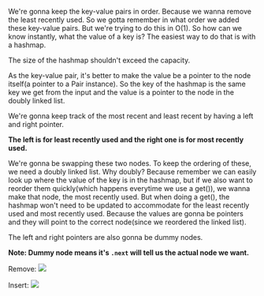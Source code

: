 We're gonna keep the key-value pairs in order. Because we wanna remove the least recently used. So we gotta remember in what order
we added these key-value pairs. But we're trying to do this in O(1). So how can we know instantly, what the value of a key is?
The easiest way to do that is with a hashmap.

The size of the hashmap shouldn't exceed the capacity.

As the key-value pair, it's better to make the value be a pointer to the node itself(a pointer to a Pair instance).
So the key of the hashmap is the same key we get from the input and the value is a pointer to the node in the doubly linked list.

We're gonna keep track of the most recent and least recent by having a left and right pointer.

**The left is for least recently used and the right one is for most recently used.**

We're gonna be swapping these two nodes. To keep the ordering of these, we need a doubly linked list.
Why doubly? Because remember we can easily look up where the value of the key is in the hashmap, but if we also want to reorder them quickly(which
happens everytime we use a get()), we wanna make that node, the most recently used. But when doing a get(), the hashmap won't need to be updated
to accommodate for the least recently used and most recently used. Because the values are gonna be pointers and they will point to the correct 
node(since we reordered the linked list).

The left and right pointers are also gonna be dummy nodes.


**Note: Dummy node means it's `.next` will tell us the actual node we want.**

Remove:
![](../img/146-1.png)

Insert:
![](../img/146-2.png)